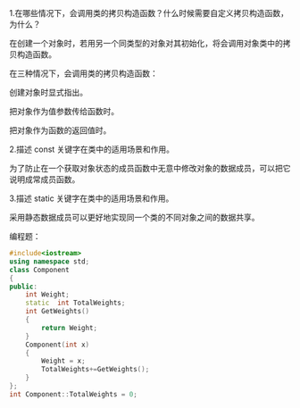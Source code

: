 1.在哪些情况下，会调用类的拷贝构造函数？什么时候需要自定义拷贝构造函数，为什么？

在创建一个对象时，若用另一个同类型的对象对其初始化，将会调用对象类中的拷贝构造函数。

在三种情况下，会调用类的拷贝构造函数：

创建对象时显式指出。

把对象作为值参数传给函数时。

把对象作为函数的返回值时。

2.描述 const 关键字在类中的适用场景和作用。

为了防止在一个获取对象状态的成员函数中无意中修改对象的数据成员，可以把它说明成常成员函数。

3.描述 static 关键字在类中的适用场景和作用。

采用静态数据成员可以更好地实现同一个类的不同对象之间的数据共享。

编程题：

```c++
#include<iostream>
using namespace std;
class Component
{
public:
	int Weight;
	static  int TotalWeights;
	int GetWeights()
	{
		return Weight;
	}
	Component(int x)
	{
		Weight = x;
		TotalWeights+=GetWeights();
	}
};
int Component::TotalWeights = 0;
```

